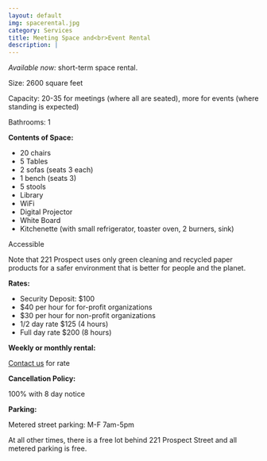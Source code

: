 ```yaml
---
layout: default
img: spacerental.jpg
category: Services
title: Meeting Space and<br>Event Rental
description: |
---
```

_Available now:_ short-term space rental.

Size: 2600 square feet

Capacity: 20-35 for meetings (where all are seated), more for events (where standing is expected)

Bathrooms: 1

**Contents of Space:**

* 20 chairs
* 5 Tables
* 2 sofas (seats 3 each)
* 1 bench (seats 3)
* 5 stools
* Library
* WiFi
* Digital Projector
* White Board
* Kitchenette (with small refrigerator, toaster oven, 2 burners, sink)

Accessible

Note that 221 Prospect uses only green cleaning and recycled paper products for a safer environment that is better for people and the planet.

**Rates:**

* Security Deposit: $100
* $40 per hour for for-profit organizations
* $30 per hour for non-profit organizations
* 1/2 day rate $125 (4 hours)
* Full day rate $200 (8 hours)

**Weekly or monthly rental:**

<a href="mailto:info@221prospect.com">Contact us</a> for rate

**Cancellation Policy:**

100% with 8 day notice

**Parking:**

Metered street parking: M-F 7am-5pm

At all other times, there is a free lot behind 221 Prospect Street and all metered parking is free.
